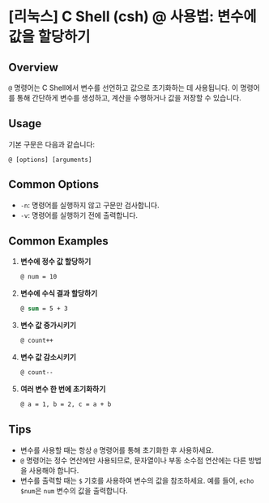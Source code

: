 # [리눅스] C Shell (csh) @ 사용법: 변수에 값을 할당하기

## Overview
`@` 명령어는 C Shell에서 변수를 선언하고 값으로 초기화하는 데 사용됩니다. 이 명령어를 통해 간단하게 변수를 생성하고, 계산을 수행하거나 값을 저장할 수 있습니다.

## Usage
기본 구문은 다음과 같습니다:

```
@ [options] [arguments]
```

## Common Options
- `-n`: 명령어를 실행하지 않고 구문만 검사합니다.
- `-v`: 명령어를 실행하기 전에 출력합니다.

## Common Examples

1. **변수에 정수 값 할당하기**
   ```csh
   @ num = 10
   ```

2. **변수에 수식 결과 할당하기**
   ```csh
   @ sum = 5 + 3
   ```

3. **변수 값 증가시키기**
   ```csh
   @ count++
   ```

4. **변수 값 감소시키기**
   ```csh
   @ count--
   ```

5. **여러 변수 한 번에 초기화하기**
   ```csh
   @ a = 1, b = 2, c = a + b
   ```

## Tips
- 변수를 사용할 때는 항상 `@` 명령어를 통해 초기화한 후 사용하세요.
- `@` 명령어는 정수 연산에만 사용되므로, 문자열이나 부동 소수점 연산에는 다른 방법을 사용해야 합니다.
- 변수를 출력할 때는 `$` 기호를 사용하여 변수의 값을 참조하세요. 예를 들어, `echo $num`은 `num` 변수의 값을 출력합니다.